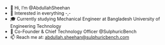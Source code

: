 - 👋 Hi, I’m @AbdullahSheehan
- 👀 Interested in everything -,-
- 🎓 Currently studying Mechanical Engineer at Bangladesh University of Engineering Technology
- 💼 Co-Founder & Chief Technology Officer @SulphuricBench
- 📫 Reach me at: abdullah.sheehan@sulphuricbench.com

<!---
AbdullahSheehan/AbdullahSheehan is a ✨ special ✨ repository because its `README.md` (this file) appears on your GitHub profile.
You can click the Preview link to take a look at your changes.
--->
